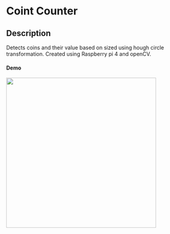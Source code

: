 # Coint Counter

## Description
Detects coins and their value based on sized using hough circle transformation. Created using Raspberry pi 4 and openCV.

#### Demo
<a href="https://youtu.be/0y9EjauxrKo
" target="_blank"><img src="https://i9.ytimg.com/vi/98qFEIHRBV4/mq1.jpg?sqp=COit55gG&rs=AOn4CLBZipkSQMXskph_jajJ2U3pAs2XTg" 
 width="400"  /></a>
